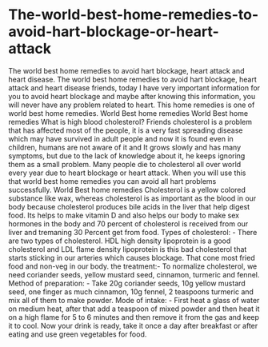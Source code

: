 # The-world-best-home-remedies-to-avoid-hart-blockage-or-heart-attack
The world best home remedies to avoid hart blockage, heart attack and heart disease. The world best home remedies to avoid hart blockage, heart attack and heart disease friends, today I have very important information for you to avoid heart blockage and maybe after knowing this information, you will never have any problem related to heart. This home remedies is one of world best home remedies.  World Best home remedies  World Best home remedies       What is high blood cholesterol? Friends cholesterol is a problem that has affected most of the people, it is a very fast spreading disease which may have survived in adult people and now it is found even in children, humans are not aware of it and  It grows slowly and has many symptoms, but due to the lack of knowledge about it, he keeps ignoring them as a small problem.  Many people die to cholesterol all over world every year due to heart blockage or heart attack. When you will use this that world best home remedies you can avoid all hart problems successfully.  World Best home remedies    Cholesterol is a yellow colored substance like wax, whereas cholesterol is as important as the blood in our body because cholesterol produces bile acids in the liver that help digest food. Its helps to make vitamin D and also helps our body to make sex hormones in the body and 70 percent of cholesterol is received from our liver and tremaning 30  Percent get from food.    Types of cholesterol: -  There are two types of cholesterol. HDL high density lipoprotein is a good cholesterol and LDL flame density lipoprotein is this bad cholesterol that starts sticking in our arteries which causes blockage. That cone most fried food and non-veg in our body.     the treatment:-  To normalize cholesterol, we need coriander seeds, yellow mustard seed, cinnamon, turmeric and fennel.     Method of preparation: -  Take 20g coriander seeds, 10g yellow mustard seed, one finger as much cinnamon, 10g fennel, 2 teaspoons turmeric and mix all of them to make powder.   Mode of intake: -  First heat a glass of water on medium heat, after that add a teaspoon of mixed powder and then heat it on a high flame for 5 to 6 minutes and then remove it from the gas and keep it to cool. Now your drink is ready,  take it once a day after breakfast or after eating and use green vegetables for food.

